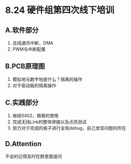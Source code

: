 # 8.24 硬件组第四次线下培训
## A.软件部分
1.   总线通讯中断，DMA
2.   PWM与中断配置
## B.PCB原理图
1.   模拟地与数字地是什么？隔离的操作
2.   对于驱动板的隔离操作
## C.实践部分
1.   继续0402，锡膏的使用
2.   完成无线Link的整体焊接以及点亮测试
3.   努力对于完成的板子进行全局debug，自己发现问题的所在
## D.Attention
不会的记得及时在群里面提问